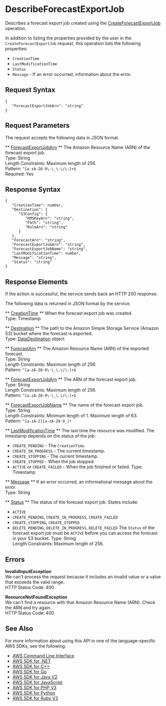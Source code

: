# DescribeForecastExportJob<a name="API_DescribeForecastExportJob"></a>

Describes a forecast export job created using the [CreateForecastExportJob](API_CreateForecastExportJob.md) operation\.

In addition to listing the properties provided by the user in the `CreateForecastExportJob` request, this operation lists the following properties:
+  `CreationTime` 
+  `LastModificationTime` 
+  `Status` 
+  `Message` \- If an error occurred, information about the error\.

## Request Syntax<a name="API_DescribeForecastExportJob_RequestSyntax"></a>

```
{
   "ForecastExportJobArn": "string"
}
```

## Request Parameters<a name="API_DescribeForecastExportJob_RequestParameters"></a>

The request accepts the following data in JSON format\.

 ** [ForecastExportJobArn](#API_DescribeForecastExportJob_RequestSyntax) **   <a name="forecast-DescribeForecastExportJob-request-ForecastExportJobArn"></a>
The Amazon Resource Name \(ARN\) of the forecast export job\.  
Type: String  
Length Constraints: Maximum length of 256\.  
Pattern: `^[a-zA-Z0-9\-\_\.\/\:]+$`   
Required: Yes

## Response Syntax<a name="API_DescribeForecastExportJob_ResponseSyntax"></a>

```
{
   "CreationTime": number,
   "Destination": { 
      "S3Config": { 
         "KMSKeyArn": "string",
         "Path": "string",
         "RoleArn": "string"
      }
   },
   "ForecastArn": "string",
   "ForecastExportJobArn": "string",
   "ForecastExportJobName": "string",
   "LastModificationTime": number,
   "Message": "string",
   "Status": "string"
}
```

## Response Elements<a name="API_DescribeForecastExportJob_ResponseElements"></a>

If the action is successful, the service sends back an HTTP 200 response\.

The following data is returned in JSON format by the service\.

 ** [CreationTime](#API_DescribeForecastExportJob_ResponseSyntax) **   <a name="forecast-DescribeForecastExportJob-response-CreationTime"></a>
When the forecast export job was created\.  
Type: Timestamp

 ** [Destination](#API_DescribeForecastExportJob_ResponseSyntax) **   <a name="forecast-DescribeForecastExportJob-response-Destination"></a>
The path to the Amazon Simple Storage Service \(Amazon S3\) bucket where the forecast is exported\.  
Type: [DataDestination](API_DataDestination.md) object

 ** [ForecastArn](#API_DescribeForecastExportJob_ResponseSyntax) **   <a name="forecast-DescribeForecastExportJob-response-ForecastArn"></a>
The Amazon Resource Name \(ARN\) of the exported forecast\.  
Type: String  
Length Constraints: Maximum length of 256\.  
Pattern: `^[a-zA-Z0-9\-\_\.\/\:]+$` 

 ** [ForecastExportJobArn](#API_DescribeForecastExportJob_ResponseSyntax) **   <a name="forecast-DescribeForecastExportJob-response-ForecastExportJobArn"></a>
The ARN of the forecast export job\.  
Type: String  
Length Constraints: Maximum length of 256\.  
Pattern: `^[a-zA-Z0-9\-\_\.\/\:]+$` 

 ** [ForecastExportJobName](#API_DescribeForecastExportJob_ResponseSyntax) **   <a name="forecast-DescribeForecastExportJob-response-ForecastExportJobName"></a>
The name of the forecast export job\.  
Type: String  
Length Constraints: Minimum length of 1\. Maximum length of 63\.  
Pattern: `^[a-zA-Z][a-zA-Z0-9_]*` 

 ** [LastModificationTime](#API_DescribeForecastExportJob_ResponseSyntax) **   <a name="forecast-DescribeForecastExportJob-response-LastModificationTime"></a>
The last time the resource was modified\. The timestamp depends on the status of the job:  
+  `CREATE_PENDING` \- The `CreationTime`\.
+  `CREATE_IN_PROGRESS` \- The current timestamp\.
+  `CREATE_STOPPING` \- The current timestamp\.
+  `CREATE_STOPPED` \- When the job stopped\.
+  `ACTIVE` or `CREATE_FAILED` \- When the job finished or failed\.
Type: Timestamp

 ** [Message](#API_DescribeForecastExportJob_ResponseSyntax) **   <a name="forecast-DescribeForecastExportJob-response-Message"></a>
If an error occurred, an informational message about the error\.  
Type: String

 ** [Status](#API_DescribeForecastExportJob_ResponseSyntax) **   <a name="forecast-DescribeForecastExportJob-response-Status"></a>
The status of the forecast export job\. States include:  
+  `ACTIVE` 
+  `CREATE_PENDING`, `CREATE_IN_PROGRESS`, `CREATE_FAILED` 
+  `CREATE_STOPPING`, `CREATE_STOPPED` 
+  `DELETE_PENDING`, `DELETE_IN_PROGRESS`, `DELETE_FAILED` 
The `Status` of the forecast export job must be `ACTIVE` before you can access the forecast in your S3 bucket\.
Type: String  
Length Constraints: Maximum length of 256\.

## Errors<a name="API_DescribeForecastExportJob_Errors"></a>

 **InvalidInputException**   
We can't process the request because it includes an invalid value or a value that exceeds the valid range\.  
HTTP Status Code: 400

 **ResourceNotFoundException**   
We can't find a resource with that Amazon Resource Name \(ARN\)\. Check the ARN and try again\.  
HTTP Status Code: 400

## See Also<a name="API_DescribeForecastExportJob_SeeAlso"></a>

For more information about using this API in one of the language\-specific AWS SDKs, see the following:
+  [AWS Command Line Interface](https://docs.aws.amazon.com/goto/aws-cli/forecast-2018-06-26/DescribeForecastExportJob) 
+  [AWS SDK for \.NET](https://docs.aws.amazon.com/goto/DotNetSDKV3/forecast-2018-06-26/DescribeForecastExportJob) 
+  [AWS SDK for C\+\+](https://docs.aws.amazon.com/goto/SdkForCpp/forecast-2018-06-26/DescribeForecastExportJob) 
+  [AWS SDK for Go](https://docs.aws.amazon.com/goto/SdkForGoV1/forecast-2018-06-26/DescribeForecastExportJob) 
+  [AWS SDK for Java V2](https://docs.aws.amazon.com/goto/SdkForJavaV2/forecast-2018-06-26/DescribeForecastExportJob) 
+  [AWS SDK for JavaScript](https://docs.aws.amazon.com/goto/AWSJavaScriptSDK/forecast-2018-06-26/DescribeForecastExportJob) 
+  [AWS SDK for PHP V3](https://docs.aws.amazon.com/goto/SdkForPHPV3/forecast-2018-06-26/DescribeForecastExportJob) 
+  [AWS SDK for Python](https://docs.aws.amazon.com/goto/boto3/forecast-2018-06-26/DescribeForecastExportJob) 
+  [AWS SDK for Ruby V3](https://docs.aws.amazon.com/goto/SdkForRubyV3/forecast-2018-06-26/DescribeForecastExportJob) 